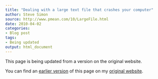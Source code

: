 ```yaml
---
title: "Dealing with a large text file that crashes your computer"
author: Steve Simon
source: http://www.pmean.com/10/LargeFile.html
date: 2010-04-02
categories:
- Blog post
tags:
- Being updated
output: html_document
---
```


This page is being updated from a version on the original website.

<!---More--->

You can find an [earlier version][sim1] of this page on my [original website][sim2].

[sim1]: http://www.pmean.com/10/LargeFile.html
[sim2]: http://www.pmean.com/original_site.html
